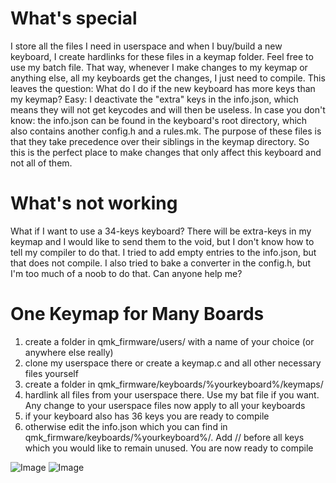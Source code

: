 # What's special

I store all the files I need in userspace and when I buy/build a new keyboard, I create hardlinks for these files in a keymap folder. Feel free to use my batch file. That way, whenever I make changes to my keymap or anything else, all my keyboards get the changes, I just need to compile. 
This leaves the question: What do I do if the new keyboard has more keys than my keymap? Easy: I deactivate the "extra" keys in the info.json, which means they will not get keycodes and will then be useless.
In case you don't know: the info.json can be found in the keyboard's root directory, which also contains another config.h and a rules.mk. The purpose of these files is that they take precedence over their siblings in the keymap directory. So this is the perfect place to make changes that only affect this keyboard and not all of them. 

# What's not working

What if I want to use a 34-keys keyboard? There will be extra-keys in my keymap and I would like to send them to the void, but I don't know how to tell my compiler to do that. I tried to add empty entries to the info.json, but that does not compile. I also tried to bake a converter in the config.h, but I'm too much of a noob to do that. Can anyone help me?

# One Keymap for Many Boards
1. create a folder in qmk_firmware/users/ with a name of your choice (or anywhere else really)
2. clone my userspace there or create a keymap.c and all other necessary files yourself
3. create a folder in qmk_firmware/keyboards/%yourkeyboard%/keymaps/
4. hardlink all files from your userspace there. Use my bat file if you want. Any change to your userspace files now apply to all your keyboards
5. if your keyboard also has 36 keys you are ready to compile
6. otherwise edit the info.json which you can find in qmk_firmware/keyboards/%yourkeyboard%/. Add // before all keys which you would like to remain unused. You are now ready to compile

![Image](https://i.imgur.com/QGWgIhG.jpeg)
![Image](https://i.imgur.com/X6DzT9J.jpeg)


